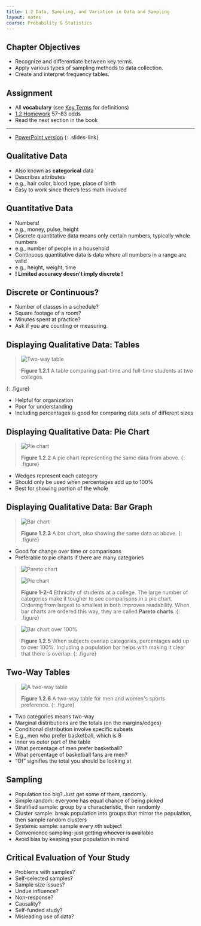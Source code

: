 ```yaml
---
title: 1.2 Data, Sampling, and Variation in Data and Sampling
layout: notes
course: Probability & Statistics
---
```


## Chapter Objectives

- Recognize and differentiate between key terms.
- Apply various types of sampling methods to data collection.
- Create and interpret frequency tables.

## Assignment

- All **vocabulary** (see [Key Terms](https://openstax.org/books/statistics/pages/1-key-terms) for definitions)
- [1.2 Homework](https://openstax.org/books/statistics/pages/1-homework#fs-idm36629824) 57–83 odds
- Read the next section in the book

---

- [PowerPoint version](./ppt/1-2-data-sampling-and-variation-in-data-and-sampling.pptx)
{: .slides-link}

## Qualitative Data

- Also known as **categorical** data
- Describes attributes
- e.g., hair color, blood type, place of birth
- Easy to work since there’s less math involved

## Quantitative Data

- Numbers!
- e.g., money, pulse, height
- Discrete quantitative data means only certain numbers, typically whole numbers
- e.g., number of people in a household
- Continuous quantitative data is data where all numbers in a range are valid
- e.g., height, weight, time
- **! Limited accuracy doesn’t imply discrete !**

## Discrete or Continuous?

- Number of classes in a schedule?
- Square footage of a room?
- Minutes spent at practice?
- Ask if you are counting or measuring.

## Displaying Qualitative Data: Tables

> ![Two-way table](./img/1-2-1-table.png)
>
> **Figure 1.2.1** A table comparing part-time and full-time students at two colleges.
>
{: .figure}

- Helpful for organization
- Poor for understanding
- Including percentages is good for comparing data sets of different sizes

## Displaying Qualitative Data: Pie Chart

> ![Pie chart](./img/1-2-2-pie-chart.jpg)
>
> **Figure 1.2.2** A pie chart representing the same data from above.
{: .figure}

- Wedges represent each category
- Should only be used when percentages add up to 100%
- Best for showing portion of the whole

## Displaying Qualitative Data: Bar Graph

> ![Bar chart](./img/1-2-3-bar-chart.jpg)
>
> **Figure 1.2.3** A bar chart, also showing the same data as above.
{: .figure}

- Good for change over time or comparisons
- Preferable to pie charts if there are many categories

> ![Pareto chart](./img/1-2-4a-pareto-chart.jpg)
>
> ![Pie chart](./img/1-2-4b-pie-chart-compared.jpg)
>
> **Figure 1-2-4** Ethnicity of students at a college. The large number of categories make it tougher to see comparisons in a pie chart. Ordering from largest to smallest in both improves readability. When bar charts are ordered this way, they are called **Pareto charts**.
{: .figure}

> ![Bar chart over 100%](./img/1-2-5-bar-chart-over-100.webp)
>
> **Figure 1.2.5** When subjects overlap categories, percentages add up to over 100%. Including a population bar helps with making it clear that there is overlap.
{: .figure}

## Two-Way Tables

> ![A two-way table](./img/1-2-6-two-way.png)
>
> **Figure 1.2.6** A two-way table for men and women's sports preference.
{: .figure}

- Two categories means two-way
- Marginal distributions are the totals (on the margins/edges)
- Conditional distribution involve specific subsets
- E.g., men who prefer basketball, which is 8
- Inner vs outer part of the table
- What percentage of men prefer basketball?
- What percentage of basketball fans are men?
- “Of” signifies the total you should be looking at

## Sampling

- Population too big? Just get some of them, randomly.
- Simple random: everyone has equal chance of being picked
- Stratified sample: group by a characteristic, then randomly
- Cluster sample: break population into groups that mirror the population, then sample random clusters
- Systemic sample: sample every 𝑛th subject
- ~~Convenience sampling: just getting whoever is available~~
- Avoid bias by keeping your population in mind

## Critical Evaluation of Your Study

- Problems with samples?
- Self-selected samples?
- Sample size issues?
- Undue influence?
- Non-response?
- Causality?
- Self-funded study?
- Misleading use of data?
